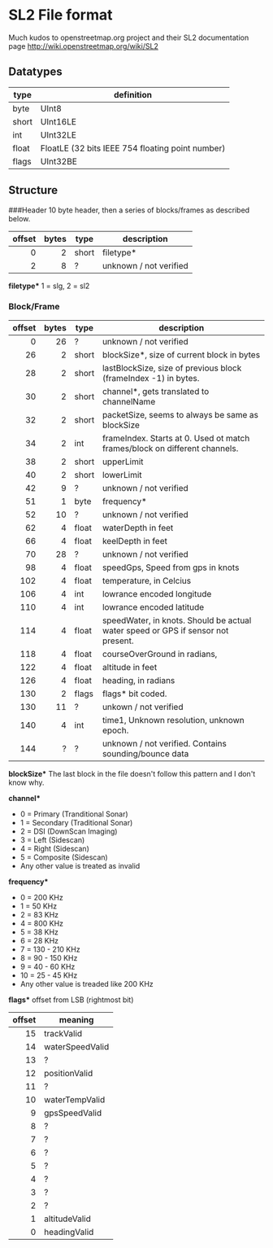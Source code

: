 SL2 File format
===========
Much kudos to openstreetmap.org project and their SL2 documentation page
http://wiki.openstreetmap.org/wiki/SL2


## Datatypes
type  | definition
------|-----------
byte  | UInt8
short | UInt16LE
int   | UInt32LE
float | FloatLE (32 bits IEEE 754 floating point number)
flags | UInt32BE


## Structure
###Header
10 byte header, then a series of blocks/frames as described below.

offset| bytes | type  | description
-----:|------:|-------|-----------------------------------------------------------------
    0 |     2 | short | filetype*
    2 |     8 | ?     | unknown / not verified


__filetype*__ 1 = slg, 2 = sl2


### Block/Frame
offset| bytes | type  | description
-----:|------:|-------|-----------------------------------------------------------------
    0 |    26 | ?     | unknown / not verified
   26 |     2 | short | blockSize*, size of current block in bytes
   28 |     2 | short | lastBlockSize, size of previous block (frameIndex -1) in bytes.
   30 |     2 | short | channel*, gets translated to channelName
   32 |     2 | short | packetSize, seems to always be same as blockSize
   34 |     2 | int   | frameIndex. Starts at 0. Used ot match frames/block on different channels.
   38 |     2 | short | upperLimit
   40 |     2 | short | lowerLimit
   42 |     9 | ?     | unknown / not verified
   51 |     1 | byte  | frequency*
   52 |    10 | ?     | unknown / not verified
   62 |     4 | float | waterDepth in feet
   66 |     4 | float | keelDepth in feet
   70 |    28 | ?     | unknown / not verified
   98 |     4 | float | speedGps, Speed from gps in knots
  102 |     4 | float | temperature, in Celcius
  106 |     4 | int   | lowrance encoded longitude
  110 |     4 | int   | lowrance encoded latitude
  114 |     4 | float | speedWater, in knots. Should be actual water speed or GPS if sensor not present.
  118 |     4 | float | courseOverGround in radians,
  122 |     4 | float | altitude in feet
  126 |     4 | float | heading, in radians
  130 |     2 | flags | flags* bit coded.
  130 |    11 | ?     | unkown / not verified
  140 |     4 | int   | time1, Unknown resolution, unknown epoch.
  144 |     ? | ?     | unknown / not verified. Contains sounding/bounce data

__blockSize*__ The last block in the file doesn't follow this pattern and I don't know why.

__channel*__
* 0 = Primary (Tranditional Sonar)
* 1 = Secondary (Traditional Sonar)
* 2 = DSI (DownScan Imaging)
* 3 = Left (Sidescan)
* 4 = Right (Sidescan)
* 5 = Composite (Sidescan)
* Any other value is treated as invalid


__frequency*__
* 0 = 200 KHz
* 1 = 50 KHz
* 2 = 83 KHz
* 4 = 800 KHz
* 5 = 38 KHz
* 6 = 28 KHz
* 7 = 130 - 210 KHz
* 8 = 90 - 150 KHz
* 9 = 40 - 60 KHz
* 10 = 25 - 45 KHz
* Any other value is treaded like 200 KHz

__flags*__
offset from LSB (rightmost bit)

offset | meaning
------:|--------
    15 | trackValid
    14 | waterSpeedValid
    13 | ?
    12 | positionValid
    11 | ?
    10 | waterTempValid
     9 | gpsSpeedValid
     8 | ?
     7 | ?
     6 | ?
     5 | ?
     4 | ?
     3 | ?
     2 | ?
     1 | altitudeValid
     0 | headingValid